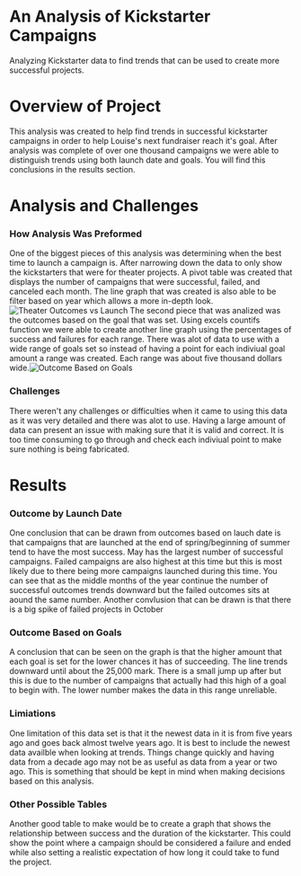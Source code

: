 # An Analysis of Kickstarter Campaigns
Analyzing Kickstarter data to find trends that can be used to create more successful projects.
# Overview of Project
This analysis was created to help find trends in successful kickstarter campaigns in order to help Louise's next fundraiser reach it's goal. After analysis was complete of over one thousand campaigns we were able to distinguish trends using both launch date and goals. You will find this conclusions in the results section.
# Analysis and Challenges 
### How Analysis Was Preformed
One of the biggest pieces of this analysis was determining when the best time to launch a campaign is. After narrowing down the data to only show the kickstarters that were for theater projects. A pivot table was created that displays the number of campaigns that were successful, failed, and canceled each month. The line graph that was created is also able to be filter based on year which allows a more in-depth look.![Theater Outcomes vs Launch](https://user-images.githubusercontent.com/105613428/173255472-82fd3e9f-76b7-4457-b119-26667f03e8d8.png)
 The second piece that was analized was the outcomes based on the goal that was set. Using excels countifs function we were able to create another line graph using the percentages of success and failures for each range. There was alot of data to use with a wide range of goals set so instead of having a point for each indiviual goal amount a range was created. Each range was about five thousand dollars wide.![Outcome Based on Goals](https://user-images.githubusercontent.com/105613428/173255466-774a7a8d-4c5c-4fcb-8330-c8733610b07d.png)
 ### Challenges
There weren't any challenges or difficulties when it came to using this data as it was very detailed and there was alot to use. Having a large amount of data can present an issue with making sure that it is valid and correct. It is too time consuming to go through and check each indiviual point to make sure nothing is being fabricated.
# Results
### Outcome by Launch Date
One conclusion that can be drawn from outcomes based on lauch date is that campaigns that are launched at the end of spring/beginning of summer tend to have the most success. May has the largest number of successful campaigns. Failed campaigns are also highest at this time but this is most likely due to there being more campaigns launched during this time. You can see that as the middle months of the year continue the number of successful outcomes trends downward but the failed outcomes sits at aound the same number. Another convlusion that can be drawn is that there is a big spike of failed projects in October
### Outcome Based on Goals
A conclusion that can be seen on the graph is that the higher amount that each goal is set for the lower chances it has of succeeding. The line trends downward until about the 25,000 mark. There is a small jump up after but this is due to the number of campaigns that actually had this high of a goal to begin with. The lower number makes the data in this range unreliable.
### Limiations 
One limitation of this data set is that it the newest data in it is from five years ago and goes back almost twelve years ago. It is best to include the newest data availble when looking at trends. Things change quickly and having data from a decade ago may not be as useful as data from a year or two ago. This is something that should be kept in mind when making decisions based on this analysis.
### Other Possible Tables
Another good table to make would be to create a graph that shows the relationship between success and the duration of the kickstarter. This could show the point where a campaign should be considered a failure and ended while also setting a realistic expectation of how long it could take to fund the project.
